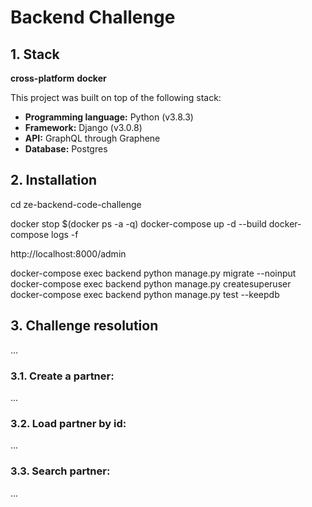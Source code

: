 # Backend Challenge

## 1. Stack

**cross-platform**
**docker**

This project was built on top of the following stack:
- **Programming language:** Python (v3.8.3)
- **Framework:** Django (v3.0.8)
- **API:** GraphQL through Graphene
- **Database:** Postgres

## 2. Installation

cd ze-backend-code-challenge

docker stop $(docker ps -a -q)
docker-compose up -d --build
docker-compose logs -f

http://localhost:8000/admin

docker-compose exec backend python manage.py migrate --noinput
docker-compose exec backend python manage.py createsuperuser
docker-compose exec backend python manage.py test --keepdb

## 3. Challenge resolution
...

### 3.1. Create a partner:
...

### 3.2. Load partner by id:
...

### 3.3. Search partner:
...
